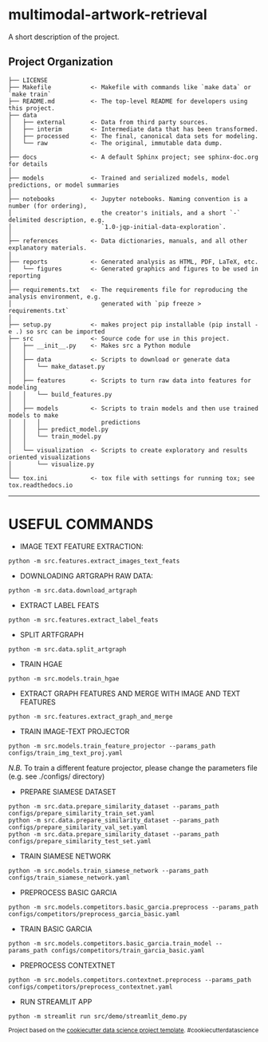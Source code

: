 multimodal-artwork-retrieval
==============================

A short description of the project.

Project Organization
------------

    ├── LICENSE
    ├── Makefile           <- Makefile with commands like `make data` or `make train`
    ├── README.md          <- The top-level README for developers using this project.
    ├── data
    │   ├── external       <- Data from third party sources.
    │   ├── interim        <- Intermediate data that has been transformed.
    │   ├── processed      <- The final, canonical data sets for modeling.
    │   └── raw            <- The original, immutable data dump.
    │
    ├── docs               <- A default Sphinx project; see sphinx-doc.org for details
    │
    ├── models             <- Trained and serialized models, model predictions, or model summaries
    │
    ├── notebooks          <- Jupyter notebooks. Naming convention is a number (for ordering),
    │                         the creator's initials, and a short `-` delimited description, e.g.
    │                         `1.0-jqp-initial-data-exploration`.
    │
    ├── references         <- Data dictionaries, manuals, and all other explanatory materials.
    │
    ├── reports            <- Generated analysis as HTML, PDF, LaTeX, etc.
    │   └── figures        <- Generated graphics and figures to be used in reporting
    │
    ├── requirements.txt   <- The requirements file for reproducing the analysis environment, e.g.
    │                         generated with `pip freeze > requirements.txt`
    │
    ├── setup.py           <- makes project pip installable (pip install -e .) so src can be imported
    ├── src                <- Source code for use in this project.
    │   ├── __init__.py    <- Makes src a Python module
    │   │
    │   ├── data           <- Scripts to download or generate data
    │   │   └── make_dataset.py
    │   │
    │   ├── features       <- Scripts to turn raw data into features for modeling
    │   │   └── build_features.py
    │   │
    │   ├── models         <- Scripts to train models and then use trained models to make
    │   │   │                 predictions
    │   │   ├── predict_model.py
    │   │   └── train_model.py
    │   │
    │   └── visualization  <- Scripts to create exploratory and results oriented visualizations
    │       └── visualize.py
    │
    └── tox.ini            <- tox file with settings for running tox; see tox.readthedocs.io


--------

# USEFUL COMMANDS
* IMAGE TEXT FEATURE EXTRACTION:
```
python -m src.features.extract_images_text_feats
```
* DOWNLOADING ARTGRAPH RAW DATA:
```
python -m src.data.download_artgraph
```

* EXTRACT LABEL FEATS
```
python -m src.features.extract_label_feats
```

* SPLIT ARTFGRAPH
```
python -m src.data.split_artgraph
```

* TRAIN HGAE
```
python -m src.models.train_hgae
```

* EXTRACT GRAPH FEATURES AND MERGE WITH IMAGE AND TEXT FEATURES
```
python -m src.features.extract_graph_and_merge
```

* TRAIN IMAGE-TEXT PROJECTOR
```
python -m src.models.train_feature_projector --params_path configs/train_img_text_proj.yaml
```
*N.B.* To train a different feature projector, please change the parameters file (e.g. see ./configs/ directory)

* PREPARE SIAMESE DATASET
```
python -m src.data.prepare_similarity_dataset --params_path configs/prepare_similarity_train_set.yaml
python -m src.data.prepare_similarity_dataset --params_path configs/prepare_similarity_val_set.yaml
python -m src.data.prepare_similarity_dataset --params_path configs/prepare_similarity_test_set.yaml
```

* TRAIN SIAMESE NETWORK
```
python -m src.models.train_siamese_network --params_path configs/train_siamese_network.yaml
```

* PREPROCESS BASIC GARCIA
```
python -m src.models.competitors.basic_garcia.preprocess --params_path configs/competitors/preprocess_garcia_basic.yaml
```
* TRAIN BASIC GARCIA
```
python -m src.models.competitors.basic_garcia.train_model --params_path configs/competitors/train_garcia_basic.yaml
```

* PREPROCESS CONTEXTNET
```
python -m src.models.competitors.contextnet.preprocess --params_path configs/competitors/preprocess_contextnet.yaml
```

* RUN STREAMLIT APP
```
python -m streamlit run src/demo/streamlit_demo.py 
```


<p><small>Project based on the <a target="_blank" href="https://drivendata.github.io/cookiecutter-data-science/">cookiecutter data science project template</a>. #cookiecutterdatascience</small></p>
